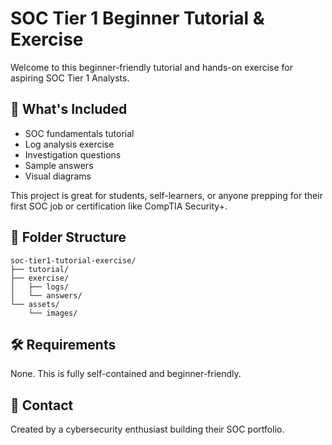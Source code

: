 # SOC Tier 1 Beginner Tutorial & Exercise

Welcome to this beginner-friendly tutorial and hands-on exercise for aspiring SOC Tier 1 Analysts.

## 🚀 What's Included
- SOC fundamentals tutorial
- Log analysis exercise
- Investigation questions
- Sample answers
- Visual diagrams

This project is great for students, self-learners, or anyone prepping for their first SOC job or certification like CompTIA Security+.

## 📁 Folder Structure
```
soc-tier1-tutorial-exercise/
├── tutorial/
├── exercise/
│   ├── logs/
│   └── answers/
└── assets/
    └── images/
```

## 🛠️ Requirements
None. This is fully self-contained and beginner-friendly.

## 📧 Contact
Created by a cybersecurity enthusiast building their SOC portfolio.
